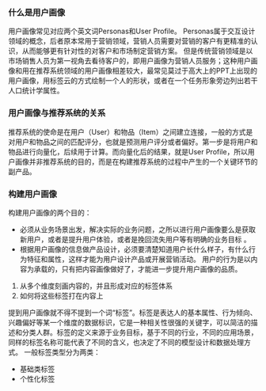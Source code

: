 ### 什么是用户画像
用户画像常见对应两个英文词Personas和User Profile。
Personas属于交互设计领域的概念，后者原本常用于营销领域，营销人员需要对营销的客户有更精准的认识，从而能够更有针对性的对客户和市场制定营销方案。
但是传统营销领域是以市场销售人员为第一视角去看待客户的，即用户画像为营销人员服务；这种用户画像和用在推荐系统领域的用户画像相差较大，最常见莫过于高大上的PPT上出现的用户画像，用标签云的方式绘制一个人的形状，或者在一个任务形象旁边列出若干人口统计学属性。

### 用户画像与推荐系统的关系
推荐系统的使命是在用户（User）和物品（Item）之间建立连接，一般的方式是对用户和物品之间的匹配评分，也就是预测用户评分或者偏好。第一步是将用户和物品进行向量化，后续用于计算。而向量化后的结果，就是User Profile，所以用户画像并非推荐系统的目的，而是在构建推荐系统的过程中产生的一个关键环节的副产品。


### 构建用户画像
构建用户画像的两个目的：
- 必须从业务场景出发，解决实际的业务问题，之所以进行用户画像要么是获取新用户，或者是提升用户体验，或者是挽回流失用户等有明确的业务目标 。
- 根据用户画像的信息做产品设计，必须要清楚知道用户长什么样子，有什么行为特征和属性，这样才能为用户设计产品或开展营销活动。
用户的行为是以内容为承载的，只有把内容画像做好了，才能进一步提升用户画像的品质。
1. 从多个维度刻画内容的，并且形成对应的标签体系
2. 如何将这些标签打在内容上

提到用户画像就不得不提到一个词“标签”。标签是表达人的基本属性、行为倾向、兴趣偏好等某一个维度的数据标识，它是一种相关性很强的关键字，可以简洁的描述和分类人群。标签的定义来源于业务目标，基于不同的行业，不同的应用场景，同样的标签名称可能代表了不同的含义，也决定了不同的模型设计和数据处理方式。
一般标签类型分为两类：
- 基础类标签
- 个性化标签